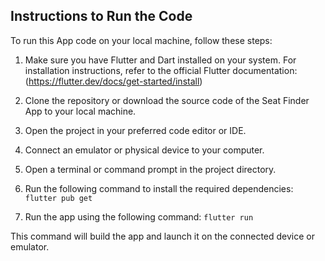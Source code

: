 ## Instructions to Run the Code

To run this App code on your local machine, follow these steps:

1. Make sure you have Flutter and Dart installed on your system. For installation instructions, refer to the official Flutter documentation: (https://flutter.dev/docs/get-started/install)

2. Clone the repository or download the source code of the Seat Finder App to your local machine.

3. Open the project in your preferred code editor or IDE.

4. Connect an emulator or physical device to your computer.

5. Open a terminal or command prompt in the project directory.

6. Run the following command to install the required dependencies: `flutter pub get`

7. Run the app using the following command: `flutter run`

This command will build the app and launch it on the connected device or emulator.

